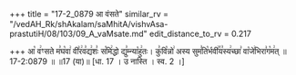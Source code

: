 +++
title = "17-2_0879 आ वंसते"
similar_rv = "/vedAH_Rk/shAkalam/saMhitA/vishvAsa-prastutiH/08/103/09_A_vaMsate.md"
edit_distance_to_rv = 0.217

+++
आ꣡ व꣢ꣳसते म꣣घ꣡वा꣢ वी꣣र꣢व꣣द्य꣢शः꣣ स꣡मि꣢द्धो द्यु꣣म्न्या꣡हु꣢तः। कु꣣वि꣡न्नो꣢ अस्य सुम꣣ति꣡र्भवी꣢꣯य꣣स्य꣢च्छा꣣ वा꣡जे꣢भिरा꣣ग꣡म꣢त् ॥ 17-2:0879 ॥ ॥17 (या)॥ [धा. 17 । उ नास्ति । स्व. 2 ।]

<div class="js_include " url="/vedAH_Rk/shAkalam/saMhitA/vishvAsa-prastutiH/08/103/09_A_vaMsate.md"  newLevelForH1="2" title="विश्वास-शाकल-प्रस्तुतिः"  > </div>